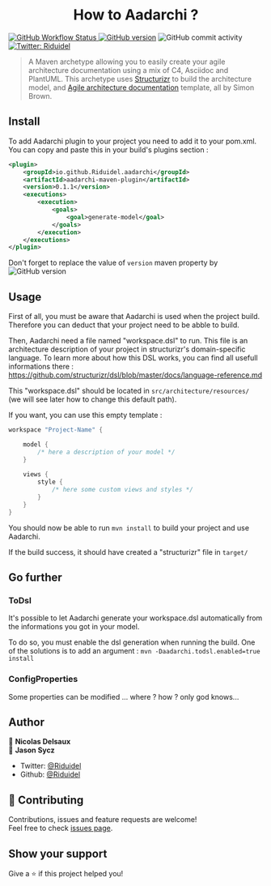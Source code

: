 <h1 align="center">How to Aadarchi ?</h1>
<p>
	<a href="https://github.com/Riduidel/aadarchi/actions?query=workflow%3A%22Java+CI+with+Maven%22">
<img alt="GitHub Workflow Status" src="https://img.shields.io/github/workflow/status/Riduidel/aadarchi/Java%20CI%20with%20Maven">
	</a>
  <a href="https://github.com/Riduidel/aadarchi/releases" target="_blank"><img src="https://badge.fury.io/gh/Riduidel%2Faadarchi.svg" alt="GitHub version"></a>
<img alt="GitHub commit activity" src="https://img.shields.io/github/commit-activity/m/Riduidel/aadarchi">
  <a href="https://twitter.com/Riduidel" target="_blank">
    <img alt="Twitter: Riduidel" src="https://img.shields.io/twitter/follow/Riduidel.svg?style=social" />
  </a>
</p>

> A Maven archetype allowing you to easily create your agile architecture documentation using a mix of C4, Asciidoc and PlantUML. This archetype uses [Structurizr](https://github.com/structurizr/java/) to build the architecture model, and [Agile architecture documentation](http://www.codingthearchitecture.com/2016/05/31/agile_software_architecture_documentation.html) template, all by Simon Brown.

## Install

To add Aadarchi plugin to your project you need to add it to your pom.xml.<br>
You can copy and paste this in your build's plugins section :

```xml
<plugin>
    <groupId>io.github.Riduidel.aadarchi</groupId>
    <artifactId>aadarchi-maven-plugin</artifactId>
    <version>0.1.1</version>
    <executions>
        <execution>
            <goals>
                <goal>generate-model</goal>
            </goals>
        </execution>
    </executions>
</plugin>
```

Don't forget to replace the value of `version` maven property by ![GitHub version](https://badge.fury.io/gh/Riduidel%2Faadarchi.svg)

## Usage

First of all, you must be aware that Aadarchi is used when the project build. Therefore you can deduct that your project need to be abble to build.

Then, Aadarchi need a file named "workspace.dsl" to run.
This file is an architecture description of your project in structurizr's domain-specific language. To learn more about how this DSL works, you can find all usefull informations there :
https://github.com/structurizr/dsl/blob/master/docs/language-reference.md

This "workspace.dsl" should be located in `src/architecture/resources/` (we will see later how to change this default path).

If you want, you can use this empty template :

```java
workspace "Project-Name" {

    model {
        /* here a description of your model */
    }
    
    views {
        style {
            /* here some custom views and styles */
        }
    }
}
```
You should now be able to run `mvn install` to build your project and use Aadarchi. 

If the build success, it should have created a "structurizr" file in `target/`

## Go further

### ToDsl
It's possible to let Aadarchi generate your workspace.dsl automatically from the informations you got in your model.

To do so, you must enable the dsl generation when running the build. One of the solutions is to add an argument :
`mvn -Daadarchi.todsl.enabled=true install`

### ConfigProperties

Some properties can be modified ... where ? how ? only god knows...

## Author

👤 **Nicolas Delsaux**<br>
👤 **Jason Sycz**

* Twitter: [@Riduidel](https://twitter.com/Riduidel)
* Github: [@Riduidel](https://github.com/Riduidel)

## 🤝 Contributing

Contributions, issues and feature requests are welcome!<br />Feel free to check [issues page](https://github.com/Riduidel/aadarchi/issues).

## Show your support

Give a ⭐️ if this project helped you!

